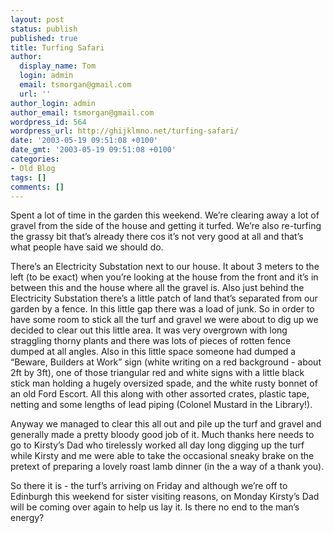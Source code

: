 ```yaml
---
layout: post
status: publish
published: true
title: Turfing Safari
author:
  display_name: Tom
  login: admin
  email: tsmorgan@gmail.com
  url: ''
author_login: admin
author_email: tsmorgan@gmail.com
wordpress_id: 564
wordpress_url: http://ghijklmno.net/turfing-safari/
date: '2003-05-19 09:51:08 +0100'
date_gmt: '2003-05-19 09:51:08 +0100'
categories:
- Old Blog
tags: []
comments: []
---
```

<p>Spent a lot of time in the garden this weekend. We&#8217;re clearing away a lot of gravel from the side of the house and getting it turfed. We&#8217;re also re-turfing the grassy bit that&#8217;s already there cos it&#8217;s not very good at all and that&#8217;s what people have said we should do.</p>

<p>There&#8217;s an Electricity Substation next to our house. It about 3 meters to the left (to be exact) when you&#8217;re looking at the house from the front and it&#8217;s in between this and the house where all the gravel is. Also just behind the Electricity Substation there&#8217;s a little patch of land that&#8217;s separated from our garden by a fence. In this little gap there was a load of junk. So in order to have some room to stick all the turf and gravel we were about to dig up we decided to clear out this little area. It was very overgrown with long straggling thorny plants and there was lots of pieces of rotten fence dumped at all angles. Also in this little space someone had dumped a &#8220;Beware, Builders at Work&#8221; sign (white writing on a red background - about 2ft by 3ft), one of those triangular red and white signs with a little black stick man holding a hugely oversized spade, and the white rusty bonnet of an old Ford Escort. All this along with other assorted crates, plastic tape, netting and some lengths of lead piping (Colonel Mustard in the Library!).</p>

<p>Anyway we managed to clear this all out and pile up the turf and gravel and generally made a pretty bloody good job of it. Much thanks here needs to go to Kirsty&#8217;s Dad who tirelessly worked all day long digging up the turf while Kirsty and me were able to take the occasional sneaky brake on the pretext of preparing a lovely roast lamb dinner (in the a way of a thank you).</p>

<p>So there it is - the turf&#8217;s arriving on Friday and although we&#8217;re off to Edinburgh this weekend for sister visiting reasons, on Monday Kirsty&#8217;s Dad will be coming over again to help us lay it. Is there no end to the man&#8217;s energy?</p>

